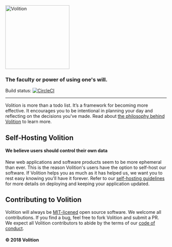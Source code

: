 <img src="app/assets/images/logo.png" width="200" alt="Volition">

### The faculty or power of using one's will.

Build status: [![CircleCI](https://circleci.com/gh/usevolition/volition/tree/master.svg?style=svg)](https://circleci.com/gh/usevolition/volition/tree/master)

---

Volition is more than a todo list. It’s a framework for becoming more effective. It encourages you to be intentional in planning your day and reflecting on the decisions you've made. Read about [the philosophy behind Volition](https://usevolition.com/philosophy "Philosophy behind Volition") to learn more.

## Self-Hosting Volition
#### We believe users should control their own data
New web applications and software products seem to be more ephemeral than ever. This is the reason Volition's users have the option to self-host our software. If Volition helps you as much as it has helped us, we want you to rest easy knowing you'll have it forever. Refer to our [self-hosting guidelines](SELFHOST.md "Volition self hosting guidelines") for more details on deploying and keeping your application updated.

## Contributing to Volition
Volition will always be [MIT-licened](LICENSE.md "Volition MIT-License") open source software. We welcome all contributions. If you find a bug, feel free to fork Volition and submit a PR. We expect all Volition contributors to abide by the terms of our [code of conduct](CONDUCT.md "Volition code of conduct").

#### © 2018 Volition
